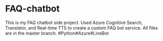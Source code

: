 # FAQ-chatbot
This is my FAQ chatbot side project.
Used Azure Cognitive Search, Translator, and Real-time TTS to create a custom FAQ bot service.
All files are in the master branch.
#Python#Azure#LineBot

